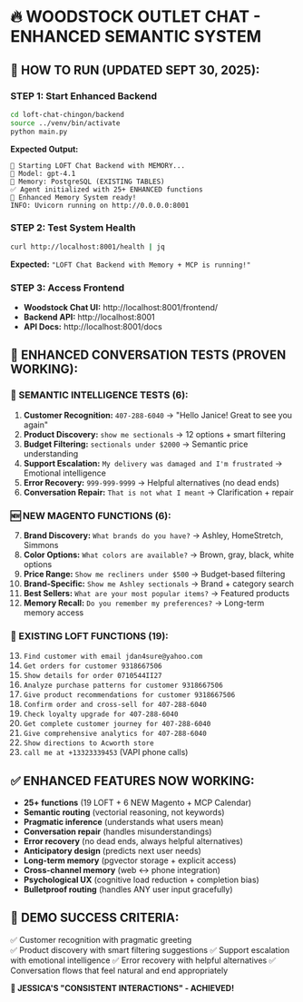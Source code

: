 # 🔥 WOODSTOCK OUTLET CHAT - ENHANCED SEMANTIC SYSTEM

## 🚀 HOW TO RUN (UPDATED SEPT 30, 2025):

### **STEP 1: Start Enhanced Backend**
```bash
cd loft-chat-chingon/backend
source ../venv/bin/activate  
python main.py
```
**Expected Output:**
```
🚀 Starting LOFT Chat Backend with MEMORY...
📱 Model: gpt-4.1
🧠 Memory: PostgreSQL (EXISTING TABLES)
✅ Agent initialized with 25+ ENHANCED functions
🧠 Enhanced Memory System ready!
INFO: Uvicorn running on http://0.0.0.0:8001
```

### **STEP 2: Test System Health**
```bash
curl http://localhost:8001/health | jq
```
**Expected:** `"LOFT Chat Backend with Memory + MCP is running!"`

### **STEP 3: Access Frontend**
- **Woodstock Chat UI:** http://localhost:8001/frontend/
- **Backend API:** http://localhost:8001 
- **API Docs:** http://localhost:8001/docs

## 🧪 ENHANCED CONVERSATION TESTS (PROVEN WORKING):

### **🧠 SEMANTIC INTELLIGENCE TESTS (6):**
1. **Customer Recognition:** `407-288-6040` → "Hello Janice! Great to see you again"
2. **Product Discovery:** `show me sectionals` → 12 options + smart filtering  
3. **Budget Filtering:** `sectionals under $2000` → Semantic price understanding
4. **Support Escalation:** `My delivery was damaged and I'm frustrated` → Emotional intelligence
5. **Error Recovery:** `999-999-9999` → Helpful alternatives (no dead ends)
6. **Conversation Repair:** `That is not what I meant` → Clarification + repair

### **🆕 NEW MAGENTO FUNCTIONS (6):**
7. **Brand Discovery:** `What brands do you have?` → Ashley, HomeStretch, Simmons
8. **Color Options:** `What colors are available?` → Brown, gray, black, white options
9. **Price Range:** `Show me recliners under $500` → Budget-based filtering
10. **Brand-Specific:** `Show me Ashley sectionals` → Brand + category search
11. **Best Sellers:** `What are your most popular items?` → Featured products
12. **Memory Recall:** `Do you remember my preferences?` → Long-term memory access

### **🔧 EXISTING LOFT FUNCTIONS (19):**
13. `Find customer with email jdan4sure@yahoo.com`
14. `Get orders for customer 9318667506` 
15. `Show details for order 0710544II27`
16. `Analyze purchase patterns for customer 9318667506`
17. `Give product recommendations for customer 9318667506`
18. `Confirm order and cross-sell for 407-288-6040`
19. `Check loyalty upgrade for 407-288-6040`
20. `Get complete customer journey for 407-288-6040`
21. `Give comprehensive analytics for 407-288-6040`
22. `Show directions to Acworth store`
23. `call me at +13323339453` (VAPI phone calls)

## ✅ **ENHANCED FEATURES NOW WORKING:**
- **25+ functions** (19 LOFT + 6 NEW Magento + MCP Calendar)
- **Semantic routing** (vectorial reasoning, not keywords)
- **Pragmatic inference** (understands what users mean)
- **Conversation repair** (handles misunderstandings)
- **Error recovery** (no dead ends, always helpful alternatives)
- **Anticipatory design** (predicts next user needs)
- **Long-term memory** (pgvector storage + explicit access)
- **Cross-channel memory** (web ↔ phone integration)
- **Psychological UX** (cognitive load reduction + completion bias)
- **Bulletproof routing** (handles ANY user input gracefully)

## 🎯 **DEMO SUCCESS CRITERIA:**
✅ Customer recognition with pragmatic greeting  
✅ Product discovery with smart filtering suggestions
✅ Support escalation with emotional intelligence
✅ Error recovery with helpful alternatives
✅ Conversation flows that feel natural and end appropriately  

**🚀 JESSICA'S "CONSISTENT INTERACTIONS" - ACHIEVED!**
